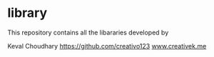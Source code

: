 # library
This repository contains all the libararies developed by

Keval Choudhary
https://github.com/creativo123
www.creativek.me
